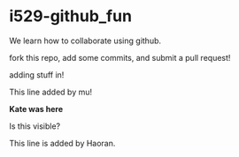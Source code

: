 # i529-github_fun

We learn how to collaborate using github.

fork this repo, add some commits, and submit a pull request!

adding stuff in!

This line added by mu!

**Kate was here**

Is this visible?

This line is added by Haoran.
